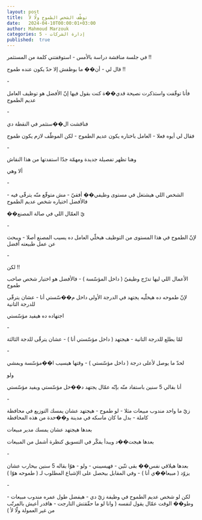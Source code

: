 ```yaml
---
layout: post
title:  توظّف الشخص الطموح ولّا لأ
date:   2024-04-10T00:00:01+03:00
author: Mahmoud Marzouk
categories: 5 - إدارة الشركات
published:  true
---
```

في جلسة مناقشة دراسة بالأمس - استوقفتني كلمة من المستثمر !!

قال لي - أن�� ما بوظفش إلا حدّ يكون عنده طموح !!

\-

فأنا توقّفت واستذكرت نصيحة قدي��ة كنت بقول فيها إنّ الأفضل هو توظيف العامل
عديم الطموح

\-

فناقشت ال��ستثمر في النقطة دي

فقال لي أيوه فعلا - العامل باختاره يكون عديم الطموح - لكن الموظّف لازم
يكون طموح

\-

وهنا تظهر تفصيلة جديدة ومهمّة جدّا استفدتها من هذا النقاش

ألا وهي

\-

الشخص اللي هيشتغل في مستوى وظيفي�� أفقيّ - مش متوقّع منّه يترقّى فيه -
فالأفضل اختياره شخص عديم الطموح

��يّ العمّال اللي في صالة المصنع

\-

لإنّ الطموح في هذا المستوى من التوظيف هيخلّي العامل ده يسيب المصنع أصلا -
ويبحث عن عمل طبيعته أفضل

\-

لكن !!

الأعمال اللي ليها تدرّج وظيفيّ ( داخل المؤسّسة ) - فالأفضل هو اختيار شخص
صاحب طموح

لإنّ طموحه ده هيخلّيه يجتهد في الدرجة الأولى داخل م��سّستي أنا - عشان يترقّى
للدرجة التانية

اجتهاده ده هيفيد مؤسّستي

\-

لمّا يطلع للدرجة التانية - هيجتهد ( داخل مؤسّستي أنا ) - عشان يترقّى للدجة
الثالثة

\-

لحدّ ما يوصل لأعلى درجة ( داخل مؤسّستي ) - وقتها هيسيب ا��مؤسّسة
ويمشي

ولو

أنا بقالي 5 سنين باستفاد منّه بإنّه عمّال يجتهد د��خل مؤسّستي ويفيد
مؤسّستي

\-

زيّ ما واحد مندوب مبيعات مثلا - لو طموح - هيجتهد عشان يمسك التوزيع في
محافظة كاملة - بدل ما كان ماسكه في مدينة و��حدة من هذه
المحافظة

بعدها هيجتهد عشان يمسك مدير مبيعات

بعدها هيجت��د ويبدأ يفكّر في التسويق كنظرة أشمل من المبيعات

\-

بعدها هيلاقي نفس�� بقى تنّين - فهيسيبني - ولو - هوّا بقاله 5 سنين بيحارب
عشان يزوّد ( مبيعا��ي أنا ) - وفي المقابل بيحصل على الإشباع المطلوب لـ (
طموحه هوّا )

\-

لكن لو شخص عديم الطموح في وظيفة زيّ دي - هيفضل طول عمره مندوب مبيعات -
وطو�� الوقت عمّال يقول لنفسه ( وانا لو ما حقّقتش التارجت - هاقدر أعيش
بالمرتّب من غير العمولة ولّا لأ )
